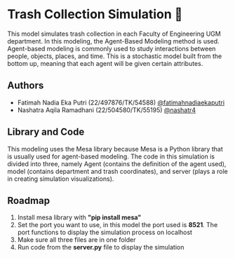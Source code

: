 # Trash Collection Simulation 🚮
This model simulates trash collection in each Faculty of Engineering UGM department. In this modeling, the Agent-Based Modeling method is used. Agent-based modeling is commonly used to study interactions between people, objects, places, and time. This is a stochastic model built from the bottom up, meaning that each agent will be given certain attributes. 

## Authors

- Fatimah Nadia Eka Putri (22/497876/TK/54588) [@fatimahnadiaekaputri](https://github.com/fatimahnadiaekaputri)
- Nashatra Aqila Ramadhani (22/504580/TK/55195) [@nashatr4](https://github.com/nashatr4)

## Library and Code
This modeling uses the Mesa library because Mesa is a Python library that is usually used for agent-based modeling. The code in this simulation is divided into three, namely Agent (contains the definition of the agent used), model (contains department and trash coordinates), and server (plays a role in creating simulation visualizations).

## Roadmap
  1. Install mesa library with **"pip install mesa"**
  2. Set the port you want to use, in this model the port used is **8521**. The port functions to display the simulation process on localhost
  3. Make sure all three files are in one folder
  4. Run code from the **server.py** file to display the simulation
